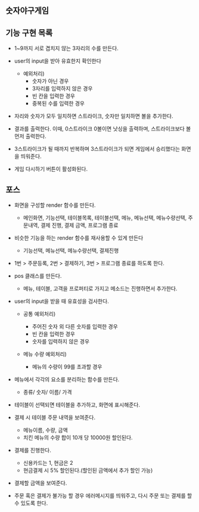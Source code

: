 ## 숫자야구게임

## 기능 구현 목록

- 1~9까지 서로 겹치지 않는 3자리의 수를 만든다.

- user의 input을 받아 유효한지 확인한다

  - 예외처리)
    - 숫자가 아닌 경우
    - 3자리를 입력하지 않은 경우
    - 빈 칸을 입력한 경우
    - 중복된 수를 입력한 경우

- 자리와 숫자가 모두 일치하면 스트라이크, 숫자만 일치하면 볼을 추가한다.

- 결과를 출력한다. 이때, 0스트라이크 0볼이면 낫싱을 출력하며, 스트라이크보다 볼 먼저 출력한다.

- 3스트라이크가 될 때까지 반복하며 3스트라이크가 되면 게임에서 승리했다는 화면을 띄워준다.

- 게임 다시하기 버튼이 활성화된다.

## 포스

- 화면을 구성할 render 함수를 만든다.

  - 메인화면, 기능선택, 테이블목록, 테이블선택, 메뉴, 메뉴선택, 메뉴수량선택, 주문내역, 결제 진행, 결제 금액, 프로그램 종료

- 비슷한 기능을 하는 render 함수를 재사용할 수 있게 만든다

  - 기능선택, 메뉴선택, 메뉴수량선택, 결제진행

- 1번 > 주문등록, 2번 > 결제하기, 3번 > 프로그램 종료를 하도록 한다.

- pos 클래스를 만든다.

  - 메뉴, 테이블, 고객을 프로퍼티로 가지고 메소드는 진행하면서 추가한다.

- user의 input을 받을 때 유효성을 검사한다.

  - 공통 예외처리)

    - 주어진 숫자 외 다른 숫자를 입력한 경우
    - 빈 칸을 입력한 경우
    - 숫자를 입력하지 않은 경우

  - 메뉴 수량 예외처리)

    - 메뉴의 수량이 99를 초과할 경우

- 메뉴에서 각각의 요소를 분리하는 함수를 만든다.

  - 종류/ 숫자/ 이름/ 가격

- 테이블이 선택되면 테이블을 추가하고, 화면에 표시해준다.

- 결제 시 테이블 주문 내역을 보여준다.

  - 메뉴이름, 수량, 금액
  - 치킨 메뉴의 수량 합이 10개 당 10000원 할인된다.

- 결제를 진행한다.

  - 신용카드는 1, 현금은 2
  - 현금결제 시 5% 할인된다.(할인된 금액에서 추가 할인 가능)

- 결제할 금액을 보여준다.

- 주문 혹은 결제가 불가능 할 경우 에러메시지를 띄워주고, 다시 주문 또는 결제를 할 수 있도록 한다.
